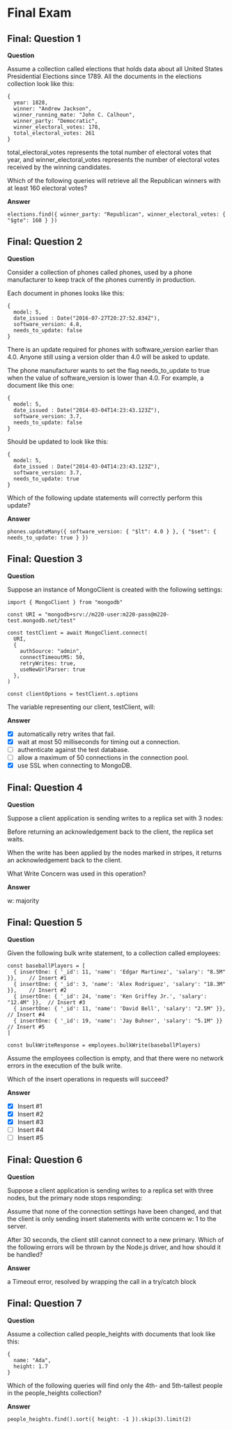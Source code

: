 # Final Exam

## Final: Question 1

**Question**

Assume a collection called elections that holds data about all United States Presidential Elections since 1789. All the documents in the elections collection look like this:

```
{
  year: 1828,
  winner: "Andrew Jackson",
  winner_running_mate: "John C. Calhoun",
  winner_party: "Democratic",
  winner_electoral_votes: 178,
  total_electoral_votes: 261
}
```

total_electoral_votes represents the total number of electoral votes that year, and winner_electoral_votes represents the number of electoral votes received by the winning candidates.

Which of the following queries will retrieve all the Republican winners with at least 160 electoral votes?

**Answer**

```
elections.find({ winner_party: "Republican", winner_electoral_votes: { "$gte": 160 } })
```

## Final: Question 2

**Question**

Consider a collection of phones called phones, used by a phone manufacturer to keep track of the phones currently in production.

Each document in phones looks like this:

```
{
  model: 5,
  date_issued : Date("2016-07-27T20:27:52.834Z"),
  software_version: 4.8,
  needs_to_update: false
}
```

There is an update required for phones with software_version earlier than 4.0. Anyone still using a version older than 4.0 will be asked to update.

The phone manufacturer wants to set the flag needs_to_update to true when the value of software_version is lower than 4.0. For example, a document like this one:

```
{
  model: 5,
  date_issued : Date("2014-03-04T14:23:43.123Z"),
  software_version: 3.7,
  needs_to_update: false
}
```

Should be updated to look like this:

```
{
  model: 5,
  date_issued : Date("2014-03-04T14:23:43.123Z"),
  software_version: 3.7,
  needs_to_update: true
}
```

Which of the following update statements will correctly perform this update?

**Answer**

```
phones.updateMany({ software_version: { "$lt": 4.0 } }, { "$set": { needs_to_update: true } })
```

## Final: Question 3

**Question**

Suppose an instance of MongoClient is created with the following settings:

```
import { MongoClient } from "mongodb"

const URI = "mongodb+srv://m220-user:m220-pass@m220-test.mongodb.net/test"

const testClient = await MongoClient.connect(
  URI,
  {
    authSource: "admin",
    connectTimeoutMS: 50,
    retryWrites: true,
    useNewUrlParser: true
  },
)

const clientOptions = testClient.s.options
```

The variable representing our client, testClient, will:

**Answer**

- [x] automatically retry writes that fail.
- [x] wait at most 50 milliseconds for timing out a connection.
- [ ] authenticate against the test database.
- [ ] allow a maximum of 50 connections in the connection pool.
- [x] use SSL when connecting to MongoDB.

## Final: Question 4

**Question**

Suppose a client application is sending writes to a replica set with 3 nodes:

Before returning an acknowledgement back to the client, the replica set waits.

When the write has been applied by the nodes marked in stripes, it returns an acknowledgement back to the client.

What Write Concern was used in this operation?

**Answer**

w: majority

## Final: Question 5

**Question**

Given the following bulk write statement, to a collection called employees:

```
const baseballPlayers = [
  { insertOne: { '_id': 11, 'name': 'Edgar Martinez', 'salary': "8.5M" }},    // Insert #1
  { insertOne: { '_id': 3, 'name': 'Alex Rodriguez', 'salary': "18.3M" }},    // Insert #2
  { insertOne: { '_id': 24, 'name': 'Ken Griffey Jr.', 'salary': "12.4M" }},  // Insert #3
  { insertOne: { '_id': 11, 'name': 'David Bell', 'salary': "2.5M" }},        // Insert #4
  { insertOne: { '_id': 19, 'name': 'Jay Buhner', 'salary': "5.1M" }}         // Insert #5
]

const bulkWriteResponse = employees.bulkWrite(baseballPlayers)
```

Assume the employees collection is empty, and that there were no network errors in the execution of the bulk write.

Which of the insert operations in requests will succeed?

**Answer**

- [x] Insert #1
- [x] Insert #2
- [x] Insert #3
- [ ] Insert #4
- [ ] Insert #5

## Final: Question 6

**Question**

Suppose a client application is sending writes to a replica set with three nodes, but the primary node stops responding:

Assume that none of the connection settings have been changed, and that the client is only sending insert statements with write concern w: 1 to the server.

After 30 seconds, the client still cannot connect to a new primary. Which of the following errors will be thrown by the Node.js driver, and how should it be handled?

**Answer**

a Timeout error, resolved by wrapping the call in a try/catch block

## Final: Question 7

**Question**

Assume a collection called people_heights with documents that look like this:

```
{
  name: "Ada",
  height: 1.7
}
```

Which of the following queries will find only the 4th- and 5th-tallest people in the people_heights collection?

**Answer**

```
people_heights.find().sort({ height: -1 }).skip(3).limit(2)
```
